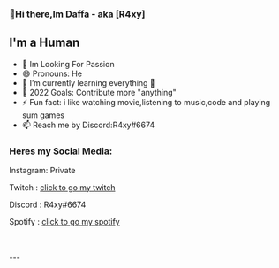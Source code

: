### 👋Hi there,Im Daffa - aka [R4xy] 

## I'm a Human
- 🔭 Im Looking For Passion
- 😄 Pronouns: He
- 🌱 I’m currently learning everything 🤣
- 🥅 2022 Goals: Contribute more "anything"
- ⚡ Fun fact: i like watching movie,listening to music,code and playing sum games
- 📫 Reach me by Discord:R4xy#6674


### Heres my Social Media:
<p>Instagram: Private
<p>Twitch  : <a href="https://twitch.tv/cyya_">click to go my twitch<a/></p>
<p>Discord :   R4xy#6674</p>
<p>Spotify : <a href="https://open.spotify.com/user/314sulkycagzv5yvicsiglq6qt3a?si=4385c874a1f340aa">click to go my spotify</a></p>

<br />
<br />
---
